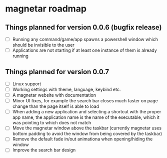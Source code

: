 # magnetar roadmap

## Things planned for version 0.0.6 (bugfix release)

- [ ] Running any command/game/app spawns a powershell window which should be invisible to the user
- [ ] Applications are not starting if at least one instance of them is already running

## Things planned for version 0.0.7

- [ ] Linux support
- [ ] Working settings with theme, language, keybind etc.
- [ ] A magnetar website with documentation
- [ ] Minor UI fixes, for example the search bar closes much faster on page change than the page itself is able to load
- [ ] When adding a new application and selecting a shortcut with the proper app name, the application name is the name of the executable, which it was pointing to which does not match
- [ ] Move the magnetar window above the taskbar (currently magnetar uses bottom padding to avoid the window from being covered by the taskbar)
- [ ] Remove the default fade in/out animationa when opening/hiding the window
- [ ] Improve the search bar design
